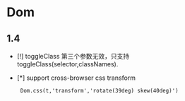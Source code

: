 # Dom

## 1.4

 - [!] toggleClass 第三个参数无效，只支持 toggleClass(selector,classNames).
 - [*] support cross-browser css transform

        Dom.css(t,'transform','rotate(39deg) skew(40deg)')



